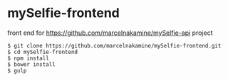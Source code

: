 # mySelfie-frontend
front end for https://github.com/marcelnakamine/mySelfie-api project

```
$ git clone https://github.com/marcelnakamine/mySelfie-frontend.git
$ cd mySelfie-frontend
$ npm install
$ bower install
$ gulp
```
